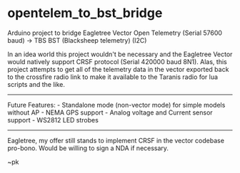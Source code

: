 # opentelem_to_bst_bridge
Arduino project to bridge Eagletree Vector Open Telemetry (Serial 57600 baud) -> TBS BST (Blacksheep telemetry) (I2C)

In an idea world this project wouldn't be necessary and the Eagletree Vector would natively support CRSF
protocol (Serial 420000 baud 8N1).  Alas, this project attempts to get all of the telemetry data in
the vector exported back to the crossfire radio link to make it available to the Taranis radio
for lua scripts and the like.

---

Future Features:
	- Standalone mode (non-vector mode) for simple models without AP
		- NEMA GPS support
		- Analog voltage and Current sensor support
	- WS2812 LED strobes

---

Eagletree, my offer still stands to implement CRSF in the vector codebase pro-bono.  Would be willing to sign a NDA if necessary.

~pk

